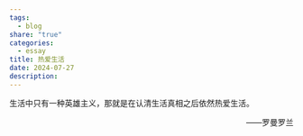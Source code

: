 ```yaml
---
tags:
  - blog
share: "true"
categories:
  - essay
title: 热爱生活
date: 2024-07-27
description: 
---
```

生活中只有一种英雄主义，那就是在认清生活真相之后依然热爱生活。

<p align="right">——罗曼罗兰</p>
